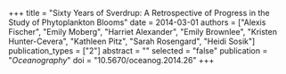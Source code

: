+++
title = "Sixty Years of Sverdrup: A Retrospective of Progress in the Study of Phytoplankton Blooms"
date = 2014-03-01
authors = ["Alexis Fischer", "Emily Moberg", "Harriet Alexander", "Emily Brownlee", "Kristen Hunter-Cevera", "Kathleen Pitz", "Sarah Rosengard", "Heidi Sosik"]
publication_types = ["2"]
abstract = ""
selected = "false"
publication = "*Oceanography*"
doi = "10.5670/oceanog.2014.26"
+++

